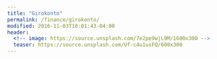 ```yaml
---
title: "Girokonto"
permalink: /finance/girokonto/
modified: 2016-11-03T10:01:43-04:00
header:
  <!-- image: https://source.unsplash.com/7e2pe9wjL9M/1600x300 -->
  teaser: https://source.unsplash.com/Uf-c4u1usFQ/600x300
---
```


<script language="JavaScript" type="text/javascript" src="http://banners.webmasterplan.com/view.asp?site=7561&ref=540737&type=html&hnb=4&lcid=55913&pid=7561&mr=20&dt=3&css=1&w=728&h=1095&rh=50&js=1"></script>
